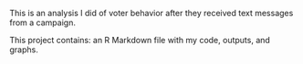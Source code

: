 This is an analysis I did of voter behavior after they received text messages from a campaign. 

This project contains: an R Markdown file with my code, outputs, and graphs.
